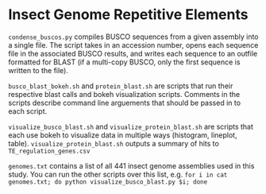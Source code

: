 # Insect Genome Repetitive Elements

`condense_buscos.py` compiles BUSCO sequences from a given assembly into a single file. The script takes in an accession number, opens each sequence file in the associated BUSCO results, and writes each sequence to an outfile formatted for BLAST (if a multi-copy BUSCO, only the first sequence is written to the file).

`busco_blast_bokeh.sh` and `protein_blast.sh` are scripts that run their respective blast calls and bokeh visualization scripts. Comments in the scripts describe command line arguements that should be passed in to each script.

`visualize_busco_blast.sh` and `visualize_protein_blast.sh` are scripts that each use bokeh to visualize data in multiple ways (histogram, lineplot, table). `visualize_protein_blast.sh` outputs a summary of hits to `TE_regulation_genes.csv`

`genomes.txt` contains a list of all 441 insect genome assemblies used in this study. You can run the other scripts over this list, e.g. `for i in cat genomes.txt; do python visualize_busco_blast.py $i; done`
